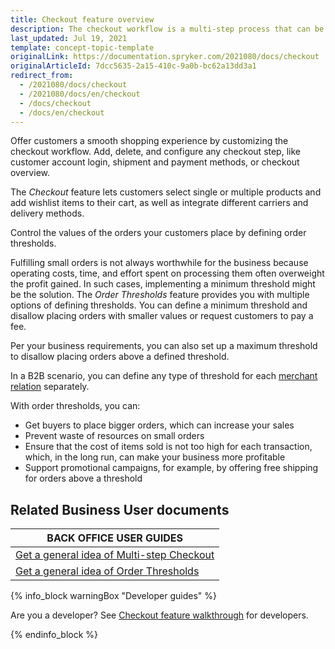 ```yaml
---
title: Checkout feature overview
description: The checkout workflow is a multi-step process that can be fullly customized to fit your needs.
last_updated: Jul 19, 2021
template: concept-topic-template
originalLink: https://documentation.spryker.com/2021080/docs/checkout
originalArticleId: 7dcc5635-2a15-410c-9a0b-bc62a13dd3a1
redirect_from:
  - /2021080/docs/checkout
  - /2021080/docs/en/checkout
  - /docs/checkout
  - /docs/en/checkout
---
```




Offer customers a smooth shopping experience by customizing the checkout workflow. Add, delete, and configure any checkout step, like customer account login, shipment and payment methods, or checkout overview.

The *Checkout* feature lets customers select single or multiple products and add wishlist items to their cart, as well as integrate different carriers and delivery methods.

Control the values of the orders your customers place by defining order thresholds.

Fulfilling small orders is not always worthwhile for the business because operating costs, time, and effort spent on processing them often overweight the profit gained. In such cases, implementing a minimum threshold might be the solution. The *Order Thresholds* feature provides you with multiple options of defining thresholds. You can define a minimum threshold and disallow placing orders with smaller values or request customers to pay a fee.

Per your business requirements, you can also set up a maximum threshold to disallow placing orders above a defined threshold.

In a B2B scenario, you can define any type of threshold for each [merchant relation](/docs/scos/user/features/{{page.version}}/merchant-b2b-contracts-feature-overview.html) separately.

With order thresholds, you can:

* Get buyers to place bigger orders, which can increase your sales
* Prevent waste of resources on small orders
* Ensure that the cost of items sold is not too high for each transaction, which, in the long run, can make your business more profitable
* Support promotional campaigns, for example, by offering free shipping for orders above a threshold

## Related Business User documents

|BACK OFFICE USER GUIDES|
|---|
| [Get a general idea of Multi-step Checkout](/docs/scos/user/features/{{page.version}}/checkout-feature-overview/multi-step-checkout-overview.html)  |
| [Get a general idea of Order Thresholds](/docs/scos/user/features/{{page.version}}/checkout-feature-overview/order-thresholds-overview.html)  |

{% info_block warningBox "Developer guides" %}

Are you a developer? See [Checkout feature walkthrough](/docs/scos/dev/feature-walkthroughs/{{page.version}}/checkout-feature-walkthrough.html) for developers.

{% endinfo_block %}
